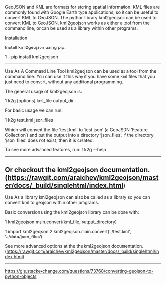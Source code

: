 GeoJSON and KML are formats for storing spatial information. KML files are commonly found with Google Earth
type applications, so it can be useful to convert KML to GeoJSON.  The python library kml2geojson can be 
used to convert KML to GeoJSON. kml2geojson works as either a tool from the command line, or can be used 
as a library within other programs.

Installation

Install kml2geojson using pip:

1 - pip install kml2geojson

------

Use As A Command Line Tool
kml2geojson can be used as a tool from the command line. You can use it this way if you have some kml files 
that you just need to convert, without any additional programming.

The general usage of kml2geojson is:

1 k2g [options] kml_file output_dir

For basic usage we can run:

1 k2g test.kml json_files

Which will convert the file ‘test.kml’ to ‘test.json’ (a GeoJSON ‘Feature Collection‘) and put 
the output into a directory ‘json_files’. If the directory ‘json_files’ does not exist, then it is created.

To see more advanced features, run:
1 k2g --help

--------
Or checkout the kml2geojson documentation.(https://rawgit.com/araichev/kml2geojson/master/docs/_build/singlehtml/index.html)
--------

Use As a library
kml2geojson can also be called as a library so you can convert kml to geojson within other programs.

Basic conversion using the kml2geojson library can be done with:

1 kml2geojson.main.convert(kml_file, output_directory)

1 import kml2geojson
2 kml2geojson.main.convert('./test.kml', '../data/json_files')

See more advanced options at the the kml2geojson documentation. (https://rawgit.com/araichev/kml2geojson/master/docs/_build/singlehtml/index.html)

---------------
https://gis.stackexchange.com/questions/73768/converting-geojson-to-python-objects


